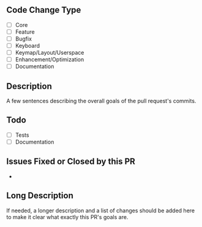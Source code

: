 ## Code Change Type
- [ ] Core
- [ ] Feature
- [ ] Bugfix
- [ ] Keyboard
- [ ] Keymap/Layout/Userspace
- [ ] Enhancement/Optimization
- [ ] Documentation

## Description
A few sentences describing the overall goals of the pull request's commits.

## Todo
- [ ] Tests
- [ ] Documentation

## Issues Fixed or Closed by this PR

* 

## Long Description
If needed, a longer description and a list of changes should be added here to make it clear what exactly this PR's goals are. 
